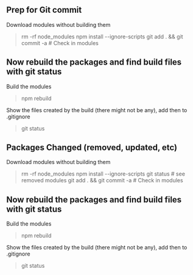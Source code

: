 ## Prep for Git commit

Download modules without building them
> rm -rf node_modules
> npm install --ignore-scripts 
> git add . && git commit -a   # Check in modules

## Now rebuild the packages and find build files with git status

Build the modules
> npm rebuild

Show the files created by the build (there might not be any), add then to .gitignore
> git status


## Packages Changed (removed, updated, etc)

Download modules without building them
> rm -rf node_modules
> npm install --ignore-scripts 
> git status #   see removed modules
> git add . && git commit -a   # Check in modules

## Now rebuild the packages and find build files with git status

Build the modules
> npm rebuild

Show the files created by the build (there might not be any), add then to .gitignore
> git status

